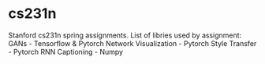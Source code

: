 # cs231n
Stanford cs231n spring assignments.
<break/>
List of libries used by assignment:
  GANs - Tensorflow & Pytorch
  Network Visualization - Pytorch
  Style Transfer - Pytorch
  RNN Captioning - Numpy
